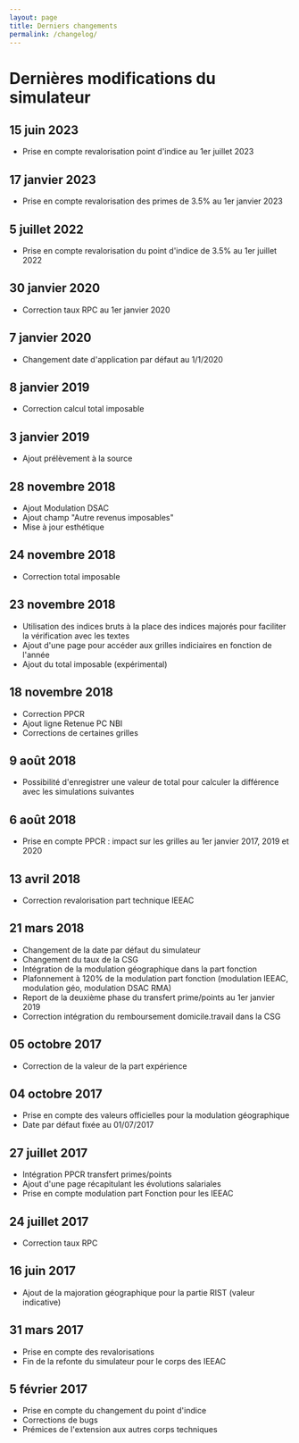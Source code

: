 ```yaml
---
layout: page
title: Derniers changements
permalink: /changelog/
---
```



# Dernières modifications du simulateur

## 15 juin 2023

* Prise en compte revalorisation point d'indice au 1er juillet 2023

## 17 janvier 2023

* Prise en compte revalorisation des primes de 3.5% au 1er janvier 2023

## 5 juillet 2022

* Prise en compte revalorisation du point d'indice de 3.5% au 1er juillet 2022

## 30 janvier 2020

* Correction taux RPC au 1er janvier 2020

## 7 janvier 2020

* Changement date d'application par défaut au 1/1/2020

## 8 janvier 2019

* Correction calcul total imposable

## 3 janvier 2019

* Ajout prélèvement à la source

## 28 novembre 2018

* Ajout Modulation DSAC
* Ajout champ "Autre revenus imposables"
* Mise à jour esthétique


## 24 novembre 2018

* Correction total imposable

## 23 novembre 2018

* Utilisation des indices bruts à la place des indices majorés pour faciliter la vérification avec les textes
* Ajout d'une page pour accéder aux grilles indiciaires en fonction de l'année
* Ajout du total imposable (expérimental)

## 18 novembre 2018

* Correction PPCR
* Ajout ligne Retenue PC NBI
* Corrections de certaines grilles

## 9 août 2018

* Possibilité d'enregistrer une valeur de total pour calculer la différence avec les simulations suivantes

## 6 août 2018

* Prise en compte PPCR : impact sur les grilles au 1er janvier 2017, 2019 et 2020

## 13 avril 2018

* Correction revalorisation part technique IEEAC

## 21 mars 2018

* Changement de la date par défaut du simulateur
* Changement du taux de la CSG
* Intégration de la modulation géographique dans la part fonction
* Plafonnement à 120% de la modulation part fonction (modulation IEEAC, modulation géo, modulation DSAC RMA)
* Report de la deuxième phase du transfert prime/points au 1er janvier 2019
* Correction intégration du remboursement domicile.travail dans la CSG

## 05 octobre 2017

* Correction de la valeur de la part expérience

## 04 octobre 2017

* Prise en compte des valeurs officielles pour la modulation géographique
* Date par défaut fixée au 01/07/2017

## 27 juillet 2017

* Intégration PPCR transfert primes/points
* Ajout d'une page récapitulant les évolutions salariales
* Prise en compte modulation part Fonction pour les IEEAC

## 24 juillet 2017

* Correction taux RPC

## 16 juin 2017

* Ajout de la majoration géographique pour la partie RIST (valeur indicative)

## 31 mars 2017

* Prise en compte des revalorisations
* Fin de la refonte du simulateur pour le corps des IEEAC

## 5 février 2017

* Prise en compte du changement du point d'indice
* Corrections de bugs
* Prémices de l'extension aux autres corps techniques